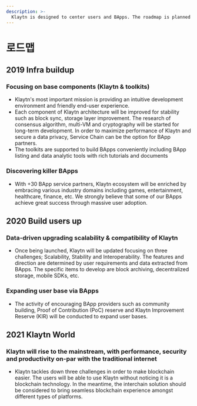 ```yaml
---
description: >-
  Klaytn is designed to center users and BApps. The roadmap is planned to realize it step by step as below.
---
```


# 로드맵 <a id="roadmap"></a>

## 2019 Infra buildup <a id="2019-infra-buildup"></a>

### Focusing on base components \(Klaytn & toolkits\) <a id="focusing-on-base-components-klaytn-toolkits"></a>

* Klaytn's most important mission is providing an intuitive development environment and friendly end-user experience.
* Each component of Klaytn architecture will be improved for stability such as block sync, storage layer improvement.  The research of consensus algorithm, multi-VM and cryptography will be started for long-term development.  In order to maximize performance of Klaytn and secure a data privacy, Service Chain can be the option for BApp partners.
* The toolkits are supported to build BApps conveniently including BApp listing and data analytic tools with rich tutorials and documents

### Discovering killer BApps <a id="discovering-killer-bapps"></a>

* With +30 BApp service partners, Klaytn ecosystem will be enriched by embracing various industry domains including games, entertainment, healthcare, finance, etc.  We strongly believe that some of our BApps achieve great success through massive user adoption.

## 2020 Build users up <a id="2020-build-users-up"></a>

### Data-driven upgrading scalability & compatibility of Klaytn <a id="data-driven-upgrading-scalability-compatibility-of-klaytn"></a>

* Once being launched, Klaytn will be updated focusing on three challenges; Scalability, Stability and Interoperability.  The features and direction are determined by user requirements and data extracted from BApps.  The specific items to develop are block archiving, decentralized storage, mobile SDKs, etc.

### Expanding user base via BApps <a id="expanding-user-base-via-bapps"></a>

* The activity of encouraging BApp providers such as community building, Proof of Contribution \(PoC\) reserve and Klaytn Improvement Reserve \(KIR\) will be conducted to expand user bases.

## 2021 Klaytn World <a id="2021-klaytn-world"></a>

### Klaytn will rise to the mainstream, with performance, security and productivity on-par with the traditional internet <a id="klaytn-will-rise-to-the-mainstream-with-performance-security-and-productivity-on"></a>

* Klaytn tackles down three challenges in order to make blockchain easier.  The users will be able to use Klaytn without noticing it is a blockchain technology.  In the meantime, the interchain solution should be considered to bring seamless blockchain experience amongst different types of platforms.

